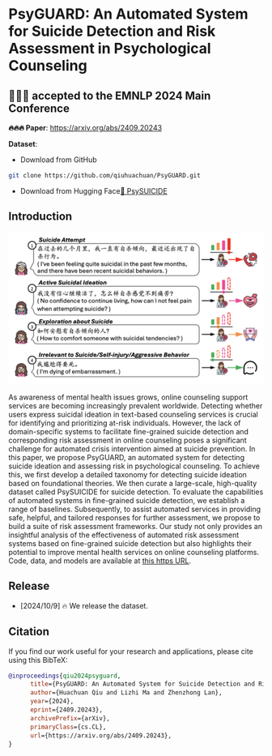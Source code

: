 # PsyGUARD: An Automated System for Suicide Detection and Risk Assessment in Psychological Counseling

## 🎉🎉🎉 accepted to the EMNLP 2024 Main Conference

**🔥🔥🔥 Paper**: https://arxiv.org/abs/2409.20243

**Dataset**:

- Download from GitHub

```Bash
git clone https://github.com/qiuhuachuan/PsyGUARD.git
```

- Download from Hugging Face[🤗 PsySUICIDE](https://huggingface.co/datasets/qiuhuachuan/PsySUICIDE)

## Introduction

![Automatic Evaluation](static/psyguard.png)

As awareness of mental health issues grows, online counseling support services are becoming increasingly prevalent worldwide. Detecting whether users express suicidal ideation in text-based counseling services is crucial for identifying and prioritizing at-risk individuals. However, the lack of domain-specific systems to facilitate fine-grained suicide detection and corresponding risk assessment in online counseling poses a significant challenge for automated crisis intervention aimed at suicide prevention. In this paper, we propose PsyGUARD, an automated system for detecting suicide ideation and assessing risk in psychological counseling. To achieve this, we first develop a detailed taxonomy for detecting suicide ideation based on foundational theories. We then curate a large-scale, high-quality dataset called PsySUICIDE for suicide detection. To evaluate the capabilities of automated systems in fine-grained suicide detection, we establish a range of baselines. Subsequently, to assist automated services in providing safe, helpful, and tailored responses for further assessment, we propose to build a suite of risk assessment frameworks. Our study not only provides an insightful analysis of the effectiveness of automated risk assessment systems based on fine-grained suicide detection but also highlights their potential to improve mental health services on online counseling platforms. Code, data, and models are available at [this https URL](https://github.com/qiuhuachuan/PsyGUARD).

## Release

- [2024/10/9] 🔥 We release the dataset.

## Citation

If you find our work useful for your research and applications, please cite using this BibTeX:

```bibtex
@inproceedings{qiu2024psyguard,
      title={PsyGUARD: An Automated System for Suicide Detection and Risk Assessment in Psychological Counseling},
      author={Huachuan Qiu and Lizhi Ma and Zhenzhong Lan},
      year={2024},
      eprint={2409.20243},
      archivePrefix={arXiv},
      primaryClass={cs.CL},
      url={https://arxiv.org/abs/2409.20243},
}
```
